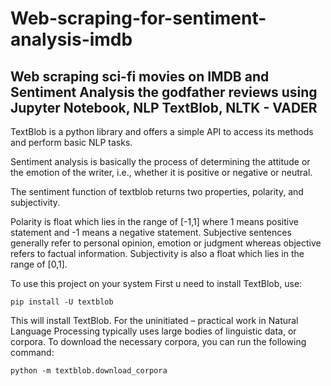 # Web-scraping-for-sentiment-analysis-imdb

## Web scraping sci-fi movies on IMDB and Sentiment Analysis the godfather reviews using <strong>Jupyter Notebook, NLP TextBlob, NLTK - VADER</strong>

TextBlob is a python library and offers a simple API to access its methods and perform basic NLP tasks.

Sentiment analysis is basically the process of determining the attitude or the emotion of the writer, i.e., whether it is positive or negative or neutral.

The sentiment function of textblob returns two properties, polarity, and subjectivity.

Polarity is float which lies in the range of [-1,1] where 1 means positive statement and -1 means a negative statement. Subjective sentences generally refer to personal opinion, emotion or judgment whereas objective refers to factual information. Subjectivity is also a float which lies in the range of [0,1].

To use this project on your system First u need to install TextBlob, use: 

`pip install -U textblob`

This will install TextBlob. For the uninitiated – practical work in Natural Language Processing typically uses large bodies of linguistic data, or corpora. To download the necessary corpora, you can run the following command:

`python -m textblob.download_corpora`
